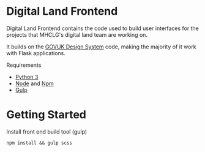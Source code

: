 Digital Land Frontend
=====================

Digital Land Frontend contains the code used to build user interfaces for the projects that MHCLG's digital land team are working on.

It builds on the [GOVUK Design System](https://github.com/alphagov/govuk-frontend) code, making the majority of it work with Flask applications.

Requirements

- [Python 3](https://www.python.org/)
- [Node](https://nodejs.org/en/) and [Npm](https://www.npmjs.com/)
- [Gulp](https://gulpjs.com/)

Getting Started
===============

Install front end build tool (gulp)

    npm install && gulp scss

